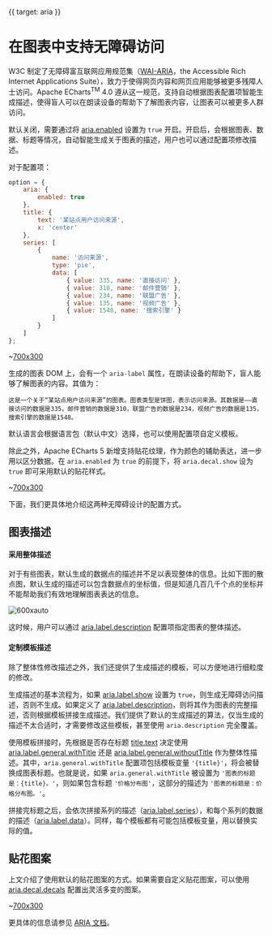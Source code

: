 {{ target: aria }}

# 在图表中支持无障碍访问

W3C 制定了无障碍富互联网应用规范集（[WAI-ARIA](https://www.w3.org/WAI/intro/aria)，the Accessible Rich Internet Applications Suite），致力于使得网页内容和网页应用能够被更多残障人士访问。Apache ECharts<sup>TM</sup> 4.0 遵从这一规范，支持自动根据图表配置项智能生成描述，使得盲人可以在朗读设备的帮助下了解图表内容，让图表可以被更多人群访问。

默认关闭，需要通过将 [aria.enabled](option.html#aria.enabled) 设置为 `true` 开启。开启后，会根据图表、数据、标题等情况，自动智能生成关于图表的描述，用户也可以通过配置项修改描述。

对于配置项：

```js
option = {
    aria: {
        enabled: true
    },
    title: {
        text: '某站点用户访问来源',
        x: 'center'
    },
    series: [
        {
            name: '访问来源',
            type: 'pie',
            data: [
                { value: 335, name: '直接访问' },
                { value: 310, name: '邮件营销' },
                { value: 234, name: '联盟广告' },
                { value: 135, name: '视频广告' },
                { value: 1548, name: '搜索引擎' }
            ]
        }
    ]
};
```

~[700x300](${galleryViewPath}doc-example/aria-pie&edit=1&reset=1)

生成的图表 DOM 上，会有一个 `aria-label` 属性，在朗读设备的帮助下，盲人能够了解图表的内容。其值为：

```
这是一个关于“某站点用户访问来源”的图表。图表类型是饼图，表示访问来源。其数据是——直接访问的数据是335，邮件营销的数据是310，联盟广告的数据是234，视频广告的数据是135，搜索引擎的数据是1548。
```

默认语言会根据语言包（默认中文）选择，也可以使用配置项自定义模板。

除此之外，Apache ECharts 5 新增支持贴花纹理，作为颜色的辅助表达，进一步用以区分数据。在 `aria.enabled` 为 `true` 的前提下，将 `aria.decal.show` 设为 `true` 即可采用默认的贴花样式。

~[700x300](${galleryViewPath}doc-example/aria-decal-simple&edit=1&reset=1)

下面，我们更具体地介绍这两种无障碍设计的配置方式。

## 图表描述

#### 采用整体描述

对于有些图表，默认生成的数据点的描述并不足以表现整体的信息。比如下图的散点图，默认生成的描述可以包含数据点的坐标值，但是知道几百几千个点的坐标并不能帮助我们有效地理解图表表达的信息。

![600xauto](~aria-example.png)

这时候，用户可以通过 [aria.label.description](option.html#aria.label.description) 配置项指定图表的整体描述。

#### 定制模板描述

除了整体性修改描述之外，我们还提供了生成描述的模板，可以方便地进行细粒度的修改。

生成描述的基本流程为，如果 [aria.label.show](option.html#aria.label.show) 设置为 `true`，则生成无障碍访问描述，否则不生成。如果定义了 [aria.label.description](option.html#aria.label.description)，则将其作为图表的完整描述，否则根据模板拼接生成描述。我们提供了默认的生成描述的算法，仅当生成的描述不太合适时，才需要修改这些模板，甚至使用 `aria.description` 完全覆盖。

使用模板拼接时，先根据是否存在标题 [title.text](~title.text) 决定使用 [aria.label.general.withTitle](option.html#aria.label.general.withTitle) 还是 [aria.label.general.withoutTitle](option.html#aria.label.general.withoutTitle) 作为整体性描述。其中，`aria.general.withTitle` 配置项包括模板变量 `'{title}'`，将会被替换成图表标题。也就是说，如果 `aria.general.withTitle` 被设置为 `'图表的标题是：{title}。'`，则如果包含标题 `'价格分布图'`，这部分的描述为 `'图表的标题是：价格分布图。'`。

拼接完标题之后，会依次拼接系列的描述（[aria.label.series](option.html#aria.label.series)），和每个系列的数据的描述（[aria.label.data](option.html#aria.label.data)）。同样，每个模板都有可能包括模板变量，用以替换实际的值。


## 贴花图案

上文介绍了使用默认的贴花图案的方式。如果需要自定义贴花图案，可以使用 [aria.decal.decals](option.html#aria.decal.decals) 配置出灵活多变的图案。

~[700x300](${galleryViewPath}doc-example/aria-decal&edit=1&reset=1)

更具体的信息请参见 [ARIA 文档](option.html#aria)。
